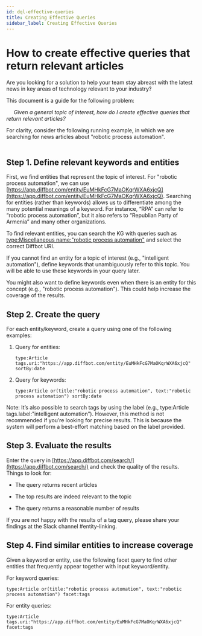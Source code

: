 ```yaml
---
id: dql-effective-queries
title: Creating Effective Queries
sidebar_label: Creating Effective Queries
---
```


# How to create effective queries that return relevant articles

Are you looking for a solution to help your team stay abreast with the latest news in key areas of technology relevant to your industry?

This document is a guide for the following problem: 

&nbsp;&nbsp;&nbsp;&nbsp;&nbsp;*Given a general topic of interest, how do I create effective queries that return relevant articles?*

For clarity, consider the following running example, in which we are searching for news articles about "robotic process automation".
<br>
<br>
## Step 1. Define relevant keywords and entities

First, we find entities that represent the topic of interest. For "robotic process automation", we can use [https://app.diffbot.com/entity/EuMHkFcG7MaOKqrWXA6xjcQ](https://app.diffbot.com/entity/EuMHkFcG7MaOKqrWXA6xjcQ). Searching for entities (rather than keywords) allows us to differentiate among the many potential meanings of a keyword. For instance, “RPA” can refer to “robotic process automation”, but it also refers to “Republian Party of Armenia” and many other organizations.

To find relevant entities, you can search the KG with queries such as [type:Miscellaneous name:"robotic process automation"](https://app.diffbot.com/search/?query=type%3AMiscellaneous+name%3A%22robotic+process+automation%22&from=0&size=25&output_format=&kgversion=) and select the correct Diffbot URI.

If you cannot find an entity for a topic of interest (e.g., "intelligent automation"), define keywords that unambiguously refer to this topic. You will be able to use these keywords in your query later.

You might also want to define keywords even when there is an entity for this concept (e.g., "robotic process automation"). This could help increase the coverage of the results.

## Step 2. Create the query

For each entity/keyword, create a query using one of the following examples:

1. Query for entities: 
    ```
    type:Article tags.uri:"https://app.diffbot.com/entity/EuMHkFcG7MaOKqrWXA6xjcQ" sortBy:date
    ```

2. Query for keywords: 
    ```
    type:Article or(title:"robotic process automation", text:"robotic process automation") sortBy:date
    ```

Note: It’s also possible to search tags by using the label (e.g., type:Article tags.label:"intelligent automation”). However, this method is not recommended if you’re looking for precise results. This is because the system will perform a best-effort matching based on the label provided.

## Step 3. Evaluate the results

Enter the query in [https://app.diffbot.com/search/](https://app.diffbot.com/search/) and check the quality of the results. Things to look for:

* The query returns recent articles

* The top results are indeed relevant to the topic

* The query returns a reasonable number of results

If you are not happy with the results of a tag query, please share your findings at the Slack channel #entity-linking.

## Step 4. Find similar entities to increase coverage

Given a keyword or entity, use the following facet query to find other entities that frequently appear together with input keyword/entity.

For keyword queries:
```
type:Article or(title:"robotic process automation", text:"robotic process automation") facet:tags
```

For entity queries:

```
type:Article tags.uri:"https://app.diffbot.com/entity/EuMHkFcG7MaOKqrWXA6xjcQ" facet:tags
```